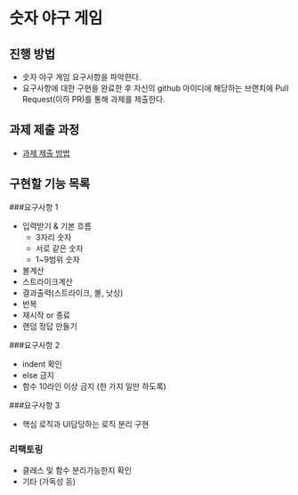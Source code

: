 # 숫자 야구 게임
## 진행 방법
* 숫자 야구 게임 요구사항을 파악한다.
* 요구사항에 대한 구현을 완료한 후 자신의 github 아이디에 해당하는 브랜치에 Pull Request(이하 PR)를 통해 과제를 제출한다.

## 과제 제출 과정
* [과제 제출 방법](https://github.com/next-step/nextstep-docs/tree/master/precourse)

## 구현할 기능 목록
###요구사항 1
* 입력받기 & 기본 흐름
  * 3자리 숫자
  * 서로 같은 숫자
  * 1~9범위 숫자  
* 볼계산
* 스트라이크계산
* 결과출력(스트라이크, 볼, 낫싱)
* 반복
* 재시작 or 종료
* 랜덤 정답 만들기

###요구사항 2
* indent 확인
* else 금지
* 함수 10라인 이상 금지 (한 가지 일만 하도록)

###요구사항 3
* 핵심 로직과 UI담당하는 로직 분리 구현

### 리팩토링
* 클래스 및 함수 분리가능한지 확인
* 기타 (가독성 등)